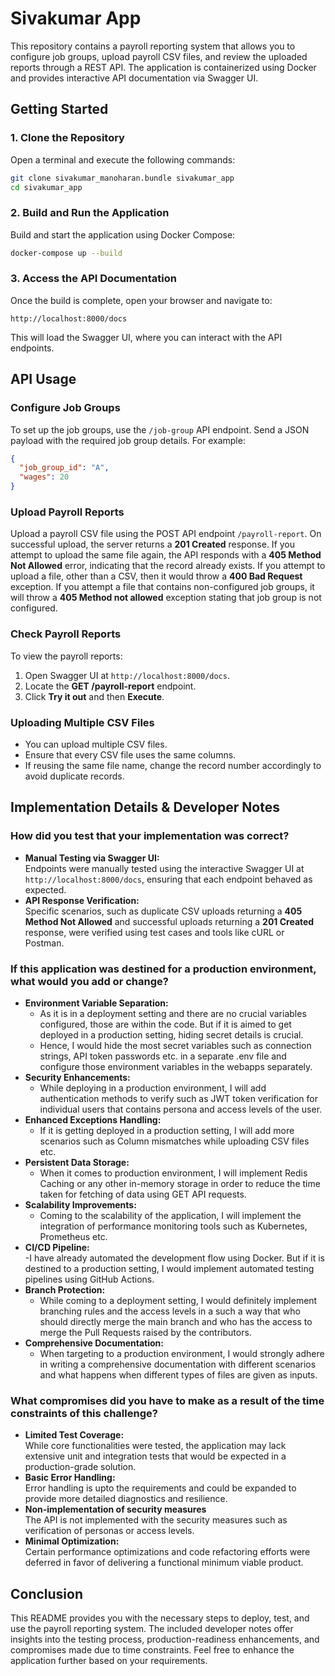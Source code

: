 # Sivakumar App

This repository contains a payroll reporting system that allows you to configure job groups, upload payroll CSV files, and review the uploaded reports through a REST API. The application is containerized using Docker and provides interactive API documentation via Swagger UI.

## Getting Started

### 1. Clone the Repository

Open a terminal and execute the following commands:

```bash
git clone sivakumar_manoharan.bundle sivakumar_app
cd sivakumar_app
```

### 2. Build and Run the Application

Build and start the application using Docker Compose:

```bash
docker-compose up --build
```

### 3. Access the API Documentation

Once the build is complete, open your browser and navigate to:

```
http://localhost:8000/docs
```

This will load the Swagger UI, where you can interact with the API endpoints.

## API Usage

### Configure Job Groups

To set up the job groups, use the `/job-group` API endpoint. Send a JSON payload with the required job group details. For example:

```json
{
  "job_group_id": "A",
  "wages": 20
}
```

### Upload Payroll Reports

Upload a payroll CSV file using the POST API endpoint `/payroll-report`. On successful upload, the server returns a **201 Created** response. If you attempt to upload the same file again, the API responds with a **405 Method Not Allowed** error, indicating that the record already exists. If you attempt to upload a file, other than a CSV, then it would throw a **400 Bad Request** exception. If you attempt a file that contains non-configured job groups, it will throw a **405 Method not allowed** exception stating that job group is not configured.

### Check Payroll Reports

To view the payroll reports:

1. Open Swagger UI at `http://localhost:8000/docs`.
2. Locate the **GET /payroll-report** endpoint.
3. Click **Try it out** and then **Execute**.

### Uploading Multiple CSV Files

- You can upload multiple CSV files.
- Ensure that every CSV file uses the same columns.
- If reusing the same file name, change the record number accordingly to avoid duplicate records.

## Implementation Details & Developer Notes

### How did you test that your implementation was correct?

- **Manual Testing via Swagger UI:**  
  Endpoints were manually tested using the interactive Swagger UI at `http://localhost:8000/docs`, ensuring that each endpoint behaved as expected.
- **API Response Verification:**  
  Specific scenarios, such as duplicate CSV uploads returning a **405 Method Not Allowed** and successful uploads returning a **201 Created** response, were verified using test cases and tools like cURL or Postman.

### If this application was destined for a production environment, what would you add or change?

- **Environment Variable Separation:**
  - As it is in a deployment setting and there are no crucial variables configured, those are within the code. But if it is aimed to get deployed in a production setting, hiding secret details is crucial.
  - Hence, I would hide the most secret variables such as connection strings, API token passwords etc. in a separate .env file and configure those environment variables in the webapps separately.
- **Security Enhancements:**  
  - While deploying in a production environment, I will add authentication methods to verify such as JWT token verification for individual users that contains persona and access levels of the user.
- **Enhanced Exceptions Handling:**
  -  If it is getting deployed in a production setting, I will add more scenarios such as Column mismatches while uploading CSV files etc.
- **Persistent Data Storage:**  
  - When it comes to production environment, I will implement Redis Caching or any other in-memory storage in order to reduce the time taken for fetching of data using GET API requests.
- **Scalability Improvements:**  
  - Coming to the scalability of the application, I will implement the integration of performance monitoring tools such as Kubernetes, Prometheus etc.
- **CI/CD Pipeline:**  
  -I have already automated the development flow using Docker. But if it is destined to a production setting, I would implement automated testing pipelines using GitHub Actions.
- **Branch Protection:**
  - While coming to a deployment setting, I would definitely implement branching rules and the access levels in a such a way that who should directly merge the main branch and who has the access to merge the Pull Requests raised by the contributors.
- **Comprehensive Documentation:**  
  - When targeting to a production environment, I would strongly adhere in writing a comprehensive documentation with different scenarios and what happens when different types of files are given as inputs.

### What compromises did you have to make as a result of the time constraints of this challenge?

- **Limited Test Coverage:**  
  While core functionalities were tested, the application may lack extensive unit and integration tests that would be expected in a production-grade solution.
- **Basic Error Handling:**  
  Error handling is upto the requirements and could be expanded to provide more detailed diagnostics and resilience.
- **Non-implementation of security measures**  
  The API is not implemented with the security measures such as verification of personas or access levels.
- **Minimal Optimization:**  
  Certain performance optimizations and code refactoring efforts were deferred in favor of delivering a functional minimum viable product.

## Conclusion

This README provides you with the necessary steps to deploy, test, and use the payroll reporting system. The included developer notes offer insights into the testing process, production-readiness enhancements, and compromises made due to time constraints. Feel free to enhance the application further based on your requirements.

